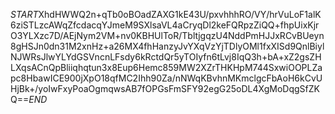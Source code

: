 $START$XhdHWWQ2n+qTb0oBOadZAXG1kE43U/pxvhhhRO/VY/hrVuLoF1alK6ziSTLzcAWqZfcdacqYJmeM9SXlsaVL4aCryqDl2keFQRpzZiQQ+fhpUixKjrO3YLXzc7D/AEjNym2VM+nv0KBHUlToR/TbltjgqzU4NddPmHJJxRCvBUeyn8gHSJn0dn31M2xnHz+a26MX4fhHanzyJvYXqVzYjTDlyOMl1fxXISd9QnlBiylNJWRsJlwYLYdGSVncnLFsdy6kRctdQr5yTOIyfn6tLvj8IqQ3h+bA+xZ2gsZHLXqsACnQpBliiqhqtun3x8Eup6Hemc859MW2XZrTHKHpM744SxwiOOPLZapc8HbawICE900jXpO18qfMC2Ihh90Za/nNWqKBvhnMKmclgcFbAoH6kCvUHjBk+/yoIwFxyPoaOgmqwsAB7fOPGsFmSFY92egG25oDL4XgMoDqgSfZKQ==$END$